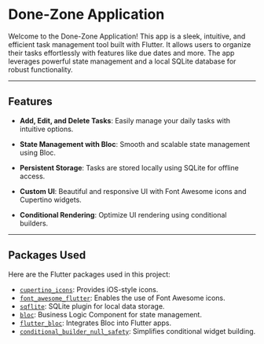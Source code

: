 # Done-Zone Application

Welcome to the Done-Zone Application! This app is a sleek, intuitive, and efficient task management tool built with Flutter. It allows users to organize their tasks effortlessly with features like due dates and more. The app leverages powerful state management and a local SQLite database for robust functionality.

---

## Features

- **Add, Edit, and Delete Tasks**: Easily manage your daily tasks with intuitive options.

- **State Management with Bloc**: Smooth and scalable state management using Bloc.

- **Persistent Storage**: Tasks are stored locally using SQLite for offline access.

- **Custom UI**: Beautiful and responsive UI with Font Awesome icons and Cupertino widgets.

- **Conditional Rendering**: Optimize UI rendering using conditional builders.

---

## Packages Used

Here are the Flutter packages used in this project:

- [`cupertino_icons`](https://pub.dev/packages/cupertino_icons): Provides iOS-style icons.
- [`font_awesome_flutter`](https://pub.dev/packages/font_awesome_flutter): Enables the use of Font Awesome icons.
- [`sqflite`](https://pub.dev/packages/sqflite): SQLite plugin for local data storage.
- [`bloc`](https://pub.dev/packages/bloc): Business Logic Component for state management.
- [`flutter_bloc`](https://pub.dev/packages/flutter_bloc): Integrates Bloc into Flutter apps.
- [`conditional_builder_null_safety`](https://pub.dev/packages/conditional_builder_null_safety): Simplifies conditional widget building.


